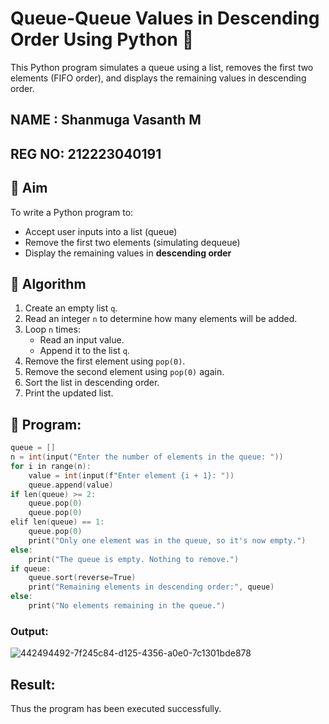 # Queue-Queue Values in Descending Order Using Python 🧮

This Python program simulates a queue using a list, removes the first two elements (FIFO order), and displays the remaining values in descending order.
## NAME : Shanmuga Vasanth M
## REG NO: 212223040191
## 🎯 Aim

To write a Python program to:
- Accept user inputs into a list (queue)
- Remove the first two elements (simulating dequeue)
- Display the remaining values in **descending order**

## 🧠 Algorithm

1. Create an empty list `q`.
2. Read an integer `n` to determine how many elements will be added.
3. Loop `n` times:
   - Read an input value.
   - Append it to the list `q`.
4. Remove the first element using `pop(0)`.
5. Remove the second element using `pop(0)` again.
6. Sort the list in descending order.
7. Print the updated list.

## 🧪 Program: 
~~~c
queue = []
n = int(input("Enter the number of elements in the queue: "))
for i in range(n):
    value = int(input(f"Enter element {i + 1}: "))
    queue.append(value)
if len(queue) >= 2:
    queue.pop(0)
    queue.pop(0)
elif len(queue) == 1:
    queue.pop(0)
    print("Only one element was in the queue, so it's now empty.")
else:
    print("The queue is empty. Nothing to remove.")
if queue:
    queue.sort(reverse=True)
    print("Remaining elements in descending order:", queue)
else:
    print("No elements remaining in the queue.")
~~~

### Output:
![442494492-7f245c84-d125-4356-a0e0-7c1301bde878](https://github.com/user-attachments/assets/87712230-fd9a-424e-a5d1-15093227e7ab)


## Result:
Thus the program has been executed successfully.
